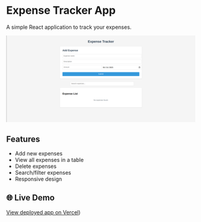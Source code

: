 # Expense Tracker App

A simple React application to track your expenses.

![Expense Tracker Screenshot](./screenshot.png)

## Features

- Add new expenses
- View all expenses in a table
- Delete expenses
- Search/filter expenses
- Responsive design

## 🌐 Live Demo  
[View deployed app on Vercel](https://expense-tracker-theta-sable.vercel.app/))